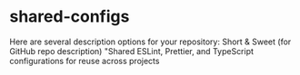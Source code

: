 # shared-configs
Here are several description options for your repository: Short & Sweet (for GitHub repo description) "Shared ESLint, Prettier, and TypeScript configurations for reuse across projects
